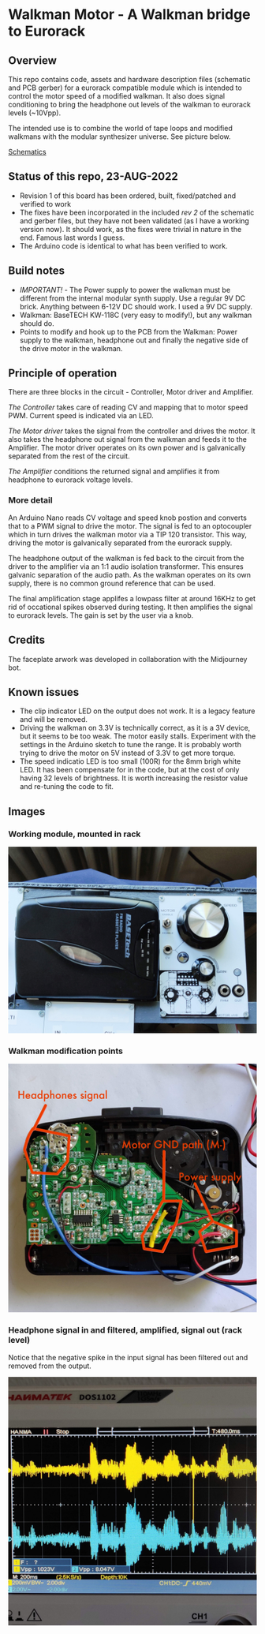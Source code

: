 # Walkman Motor - A Walkman bridge to Eurorack

## Overview

This repo contains code, assets and hardware description files (schematic and PCB gerber) for a eurorack compatible module which is intended to control the motor speed of a modified walkman. It also does signal conditioning to bring the headphone out levels of the walkman to eurorack levels (~10Vpp).

The intended use is to combine the world of tape loops and modified walkmans with the modular synthesizer universe. See picture below.

[Schematics](easyEDA-files/Schematic_WalkmanMotorModule_2022-08-23.pdf)

## Status of this repo, 23-AUG-2022

- Revision 1 of this board has been ordered, built, fixed/patched and verified to work
- The fixes have been incorporated in the included *rev 2* of the schematic and gerber files, but they have not been validated (as I have a working version now). It should work, as the fixes were trivial in nature in the end. Famous last words I guess.
- The Arduino code is identical to what has been verified to work.

## Build notes

- *IMPORTANT!* - The Power supply to power the walkman must be different from the internal modular synth supply. Use a regular 9V DC brick. Anything between 6-12V DC should work. I used a 9V DC supply.
- Walkman: BaseTECH KW-118C (very easy to modify!), but any walkman should do.
- Points to modify and hook up to the PCB from the Walkman: Power supply to the walkman, headphone out and finally the negative side of the drive motor in the walkman.

## Principle of operation

There are three blocks in the circuit - Controller, Motor driver and Amplifier.

_The Controller_ takes care of reading CV and mapping that to motor speed PWM. Current speed is indicated via an LED.

_The Motor driver_ takes the signal from the controller and drives the motor. It also takes the headphone out signal from the walkman and feeds it to the Amplifier. The motor driver operates on its own power and is galvanically separated from the rest of the circuit.

_The Amplifier_ conditions the returned signal and amplifies it from headphone to eurorack voltage levels.

### More detail

An Arduino Nano reads CV voltage and speed knob postion and converts that to a PWM signal to drive the motor. The signal is fed to an optocoupler which in turn drives the walkman motor via a TIP 120 transistor. This way, driving the motor is galvanically separated from the eurorack supply.

The headphone output of the walkman is fed back to the circuit from the driver to the amplifier via an 1:1 audio isolation transformer. This ensures galvanic separation of the audio path. As the walkman operates on its own supply, there is no common ground reference that can be used.

The final amplification stage applifes a lowpass filter at around 16KHz to get rid of occational spikes observed during testing. It then amplifies the signal to eurorack levels. The gain is set by the user via a knob.


## Credits

The faceplate arwork was developed in collaboration with the Midjourney bot.

## Known issues

- The clip indicator LED on the output does not work. It is a legacy feature and will be removed.
- Driving the walkman on 3.3V is technically correct, as it is a 3V device, but it seems to be too weak. The motor easily stalls. Experiment with the settings in the Arduino sketch to tune the range. It is probably worth trying to drive the motor on 5V instead of 3.3V to get more torque.
- The speed indicatio LED is too small (100R) for the 8mm brigh white LED. It has been compensate for in the code, but at the cost of only having 32 levels of brightness. It is worth increasing the resistor value and re-tuning the code to fit.

## Images

### Working module, mounted in rack

![Module mounted in the rack](assets/module-in-rack.jpg)

### Walkman modification points

![Walkman integration points](assets/walkman-modification-points.jpg)

### Headphone signal in and filtered, amplified, signal out (rack level)
Notice that the negative spike in the input signal has been filtered out and removed from the output.

![Module mounted in the rack](assets/scope-in-out-signal.jpg)



